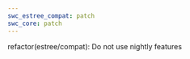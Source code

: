 ```yaml
---
swc_estree_compat: patch
swc_core: patch
---
```


refactor(estree/compat): Do not use nightly features
